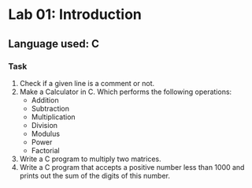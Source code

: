 # Lab 01: Introduction
## Language used: C
### Task
1. Check if a given line is a comment or not.
2. Make a Calculator in C. Which performs the following operations:
   * Addition
   * Subtraction
   * Multiplication
   * Division
   * Modulus
   * Power
   * Factorial
3. Write a C program to multiply two matrices.
4. Write a C program that accepts a positive number less than 1000 and prints out the sum of the digits of this number.
